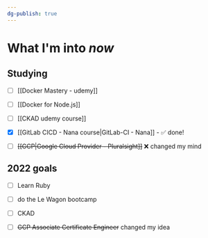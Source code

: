 ```yaml
---
dg-publish: true
---
```

# What I'm into *now*

## Studying

- [ ] [[Docker Mastery - udemy]]
- [ ] [[Docker for Node.js]]
- [ ] [[CKAD udemy course]]
- [x] [[GitLab CICD - Nana course|GitLab-CI - Nana]] - ✅ done!
- [ ] ~~[[GCP|Google Cloud Provider - Pluralsight]]~~ ❌ changed my mind


## 2022 goals

- [ ] Learn Ruby
- [ ] do the Le Wagon bootcamp
- [ ] CKAD
- [ ] ~~GCP Associate Certificate Engineer~~ changed my idea

